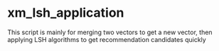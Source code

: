 # xm_lsh_application

This script is mainly for merging two vectors to get a new vector, then applying LSH algorithms to get recommendation candidates quickly
